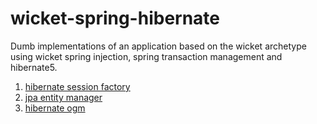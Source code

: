 wicket-spring-hibernate
=======================

Dumb implementations of an application based on the wicket archetype using wicket spring injection, spring transaction management and hibernate5.

1. [hibernate session factory](session-factory/README.md)
2. [jpa entity manager](entity-manager/README.md)
3. [hibernate ogm](hibernate-ogm/README.md)
